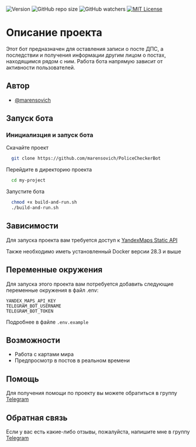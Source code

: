![Version](https://img.shields.io/badge/Bot%20Version-1.0-blue)
![GitHub repo size](https://img.shields.io/github/repo-size/marensovich/PoliceCheckerBot)
![GitHub watchers](https://img.shields.io/github/watchers/marensovich/PoliceCheckerBot)
[![MIT License](https://img.shields.io/badge/License-MIT-green.svg)](https://github.com/marensovich/PoliceCheckerBot/blob/main/LICENSE)

# Описание проекта

Этот бот предназначен для оставления записи о посте ДПС, а последствии и получения информации другим лицом о постах, находящимся рядом с ним. 
Работа бота напрямую зависит от активности пользователей.

## Автор

- [@marensovich](https://www.github.com/marensovich)

## Запуск бота

### Инициализция и запуск бота

Скачайте проект
```bash
  git clone https://github.com/marensovich/PoliceCheckerBot
```

Перейдите в директорию проекта
```bash
  cd my-project
```

Запустите бота
```bash
  chmod +x build-and-run.sh
  ./build-and-run.sh
```


## Зависимости
Для запуска проекта вам требуется доступ к [YandexMaps Static API](https://yandex.ru/maps-api/products/static-api)

Также необходимо иметь установленный Docker версии 28.3 и выше

## Переменные окружения
Для запуска этого проекта вам потребуется добавить следующие переменные окружения в файл .env:

```
YANDEX_MAPS_API_KEY
TELEGRAM_BOT_USERNAME
TELEGRAM_BOT_TOKEN
```
Подробнее в файле `.env.example`

## Возможности

- Работа с картами мира
- Предпросмотр в постов в реальном времени


## Помощь

Для получения помощи по проекту вы можете обратиться в группу [Telegram](t.me/son_of_dev228)

## Обратная связь

Если у вас есть какие-либо отзывы, пожалуйста, напишите мне в группу [Telegram](t.me/son_of_dev228) 

